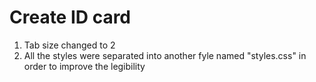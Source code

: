 # Create ID card

1. Tab size changed to 2
2. All the styles were separated into another fyle named "styles.css" in order to improve the legibility